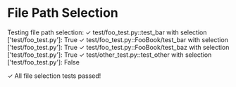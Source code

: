 # File Path Selection

Testing file path selection:
 ✓ test/foo_test.py::test_bar with selection ['test/foo_test.py']: True
 ✓ test/foo_test.py::FooBook/test_bar with selection ['test/foo_test.py']: True
 ✓ test/foo_test.py::FooBook/test_baz with selection ['test/foo_test.py']: True
 ✓ test/other_test.py::test_other with selection ['test/foo_test.py']: False

✓ All file selection tests passed!
